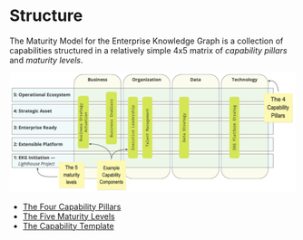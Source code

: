 # Structure

The Maturity Model for the Enterprise Knowledge Graph is a collection of 
capabilities structured in a relatively simple 4x5 matrix of
_capability pillars_ and _maturity levels_.

![Structure](/assets/ekg-maturity-structure.png)

- [The Four Capability Pillars](pillars.md)
- [The Five Maturity Levels](levels.md)
- [The Capability Template](template.md)




